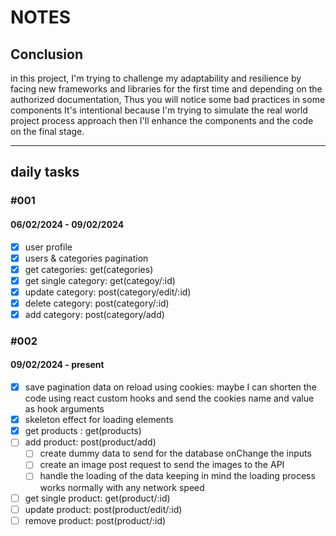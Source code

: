 # NOTES

## Conclusion

in this project, I'm trying to challenge my adaptability and resilience by facing new frameworks and libraries for the first time and depending on the authorized documentation, Thus you will notice some bad practices in some components It's intentional because I'm trying to simulate the real world project process approach then I'll enhance the components and the code on the final stage.

<hr/>

## daily tasks

### #001

#### 06/02/2024 - 09/02/2024

- [x] user profile
- [x] users & categories pagination
- [x] get categories: get(categories)
- [x] get single category: get(categoy/:id)
- [x] update category: post(category/edit/:id)
- [x] delete category: post(category/:id)
- [x] add category: post(category/add)

### #002

#### 09/02/2024 - present

- [x] save pagination data on reload using cookies: maybe I can shorten the code using react custom hooks and send the cookies name and value as hook arguments
- [x] skeleton effect for loading elements
- [x] get products : get(products)
- [ ] add product: post(product/add)
  - [ ] create dummy data to send for the database onChange the inputs
  - [ ] create an image post request to send the images to the API
  - [ ] handle the loading of the data keeping in mind the loading process works normally with any network speed
- [ ] get single product: get(product/:id)
- [ ] update product: post(product/edit/:id)
- [ ] remove product: post(product/:id)
